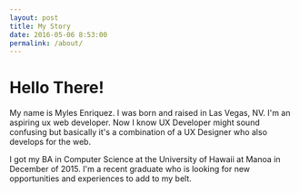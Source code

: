 ```yaml
---
layout: post
title: My Story
date: 2016-05-06 8:53:00
permalink: /about/
---
```


# Hello There!

My name is Myles Enriquez. I was born and raised in Las Vegas, NV. I'm an aspiring ux web developer. Now I know UX Developer might sound confusing but basically it's a combination of a UX Designer who also develops for the web.

I got my BA in Computer Science at the University of Hawaii at Manoa in December of 2015. I'm a recent graduate who is looking for new opportunities and experiences to add to my belt.

